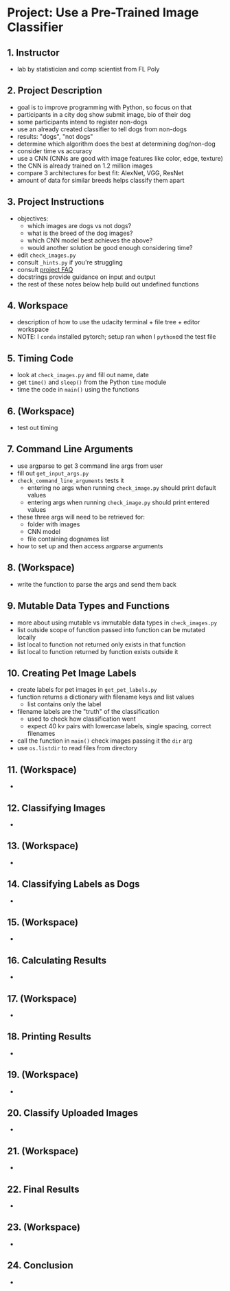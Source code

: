# Project: Use a Pre-Trained Image Classifier

## 1. Instructor
- lab by statistician and comp scientist from FL Poly

## 2. Project Description
- goal is to improve programming with Python, so focus on that
- participants in a city dog show submit image, bio of their dog
- some participants intend to register non-dogs
- use an already created classifier to tell dogs from non-dogs
- results: "dogs", "not dogs"
- determine which algorithm does the best at determining dog/non-dog
- consider time vs accuracy
- use a CNN (CNNs are good with image features like color, edge, texture)
- the CNN is already trained on 1.2 million images
- compare 3 architectures for best fit: AlexNet, VGG, ResNet
- amount of data for similar breeds helps classify them apart

## 3. Project Instructions
- objectives:
    - which images are dogs vs not dogs?
    - what is the breed of the dog images?
    - which CNN model best achieves the above?
    - would another solution be good enough considering time?
- edit `check_images.py`
- consult `_hints.py` if you're struggling
- consult [project FAQ](https://github.com/udacity/AIPND-revision/blob/master/notes/project_intro-to-python.md)
- docstrings provide guidance on input and output
- the rest of these notes below help build out undefined functions

## 4. Workspace
- description of how to use the udacity terminal + file tree + editor workspace
- NOTE: I `conda` installed pytorch; setup ran when I `python`ed the test file

## 5. Timing Code
- look at `check_images.py` and fill out name, date
- get `time()` and `sleep()` from the Python `time` module
- time the code in `main()` using the functions

## 6. (Workspace)
- test out timing

## 7. Command Line Arguments
- use argparse to get 3 command line args from user
- fill out `get_input_args.py`
- `check_command_line_arguments` tests it
    - entering no args when running `check_image.py` should print default values
    - entering args when running `check_image.py` should print entered values
- these three args will need to be retrieved for:
    - folder with images
    - CNN model
    - file containing dognames list
- how to set up and then access argparse arguments

## 8. (Workspace)
- write the function to parse the args and send them back

## 9. Mutable Data Types and Functions
- more about using mutable vs immutable data types in `check_images.py`
- list outside scope of function passed into function can be mutated locally
- list local to function not returned only exists in that function
- list local to function returned by function exists outside it

## 10. Creating Pet Image Labels
- create labels for pet images in `get_pet_labels.py`
- function returns a dictionary with filename keys and list values
    - list contains only the label
- filename labels are the "truth" of the classification
    - used to check how classification went
    - expect 40 kv pairs with lowercase labels, single spacing, correct filenames
- call the function in `main()` check images passing it the `dir` arg
- use `os.listdir` to read files from directory

## 11. (Workspace)
- 

## 12. Classifying Images
- 

## 13. (Workspace)
- 

## 14. Classifying Labels as Dogs
- 

## 15. (Workspace)
- 

## 16. Calculating Results
- 

## 17. (Workspace)
- 

## 18. Printing Results
- 

## 19. (Workspace)
- 

## 20. Classify Uploaded Images
- 

## 21. (Workspace)
- 

## 22. Final Results
- 

## 23. (Workspace)
- 

## 24. Conclusion
- 
